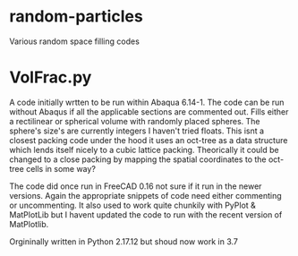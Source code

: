 # random-particles
Various random space filling codes

# VolFrac.py
A code initially wrtten to be run within Abaqua 6.14-1. The code can be run without Abaqus if all the applicable sections are commented out.
Fills either a rectilinear or spherical volume with randomly placed spheres. The sphere's size's are currently integers I haven't tried floats.
This isnt a closest packing code under the hood it uses an oct-tree as a data structure which lends itself nicely to a cubic lattice packing. Theorically it could be changed to a close packing by mapping the spatial coordinates to the oct-tree cells in some way?

The code did once run in FreeCAD 0.16 not sure if it run in the newer versions. Again the appropriate snippets of code need either commenting or uncommenting. It also used to work quite chunkily with PyPlot & MatPlotLib but I havent updated the code to run with the recent version of MatPlotlib.

Orgininally written in Python 2.17.12 but shoud now work in 3.7
